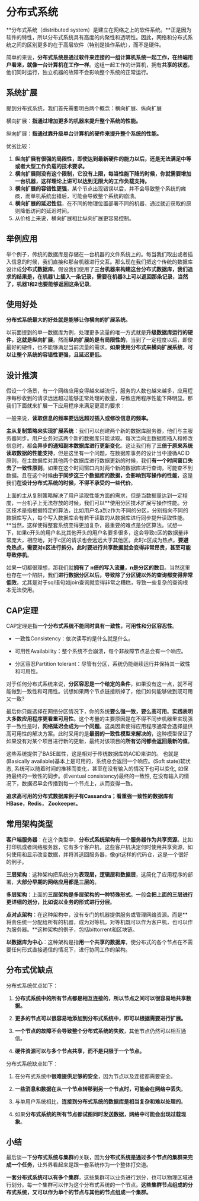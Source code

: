 # 分布式系统

**分布式系统（distributed system）是建立在网络之上的软件系统。**正是因为软件的特性，所以分布式系统具有高度的内聚性和透明性。因此，网络和分布式系统之间的区别更多的在于高层软件（特别是操作系统），而不是硬件。

简单的来说，**分布式系统是通过软件来连接的一组计算机系统一起工作，在终端用户看来，就像一台计算机在工作一样**。这组一起工作的计算机，拥有**共享的状态**，他们同时运行，独立机器的故障不会影响整个系统的正常运行。

## 系统扩展

提到分布式系统，我们首先需要明白两个概念：横向扩展、纵向扩展

横向扩展：**指通过增加更多的机器来提升整个系统的性能。**

纵向扩展：**指通过靠升级单台计算机的硬件来提升整个系统的性能。**

优劣比较：

1. **纵向扩展有很强的局限性，即使达到最新硬件的能力以后，还是无法满足中等或者大型工作负载的技术要求。**
2. **横向扩展则没有这个限制，它没有上限，每当性能下降的时候，你就需要增加一台机器，这样理论上讲可以达到无限大的工作负载支持。**
3. **横向扩展的容错性更强**，某个节点出现错误以后，并不会导致整个系统的瘫痪，而单机系统出错后，可能会导致整个系统的崩溃。
4. **横向扩展的延迟性低**，在不同的物理位置部署不同的机器，通过就近获取的原则降低访问的延迟时间。
5. 从价格上来说，横向扩展相比纵向扩展更容易控制。

## 举例应用

举个例子，传统的数据库是存储在一台机器的文件系统上的。每当我们取出或者插入信息的时候，我们直接和那台机器进行交互。那么现在我们把这个传统的数据库设计成**分布式数据库**。假设我们使用了**三台机器来构建这台分布式数据库，我们追求的结果是，在机器1上插入一条记录，需要在机器3上可以返回那条记录，当然了，机器1和2也要能够返回这条记录**。

## 使用好处

**分布式系统最大的好处就是能够让你横向的扩展系统。**

以前面提到的单一数据库为例，处理更多流量的唯一方式就是**升级数据库运行的硬件，这就是纵向扩展**。然而**纵向扩展的是有局限性的**，当到了一定程度以后，即使最好的硬件，也不能够满足当前流量的需求。**如果使用分布式来横向扩展系统，可以让整个系统的容错性更强，且延迟更低。**

## 设计推演

假设一个场景，有一个网络应用变得越来越流行，服务的人数也越来越多，应用程序每秒收到的请求远远超过能够正常处理的数量，导致应用程序性能下降明显。那我们下面就来扩展一下应用程序来满足更高的要求：

一般来说，**读取信息的频率要远远超过插入或修改信息的频率。**

**主从复制策略来实现扩展系统**：我们可以创建两个新的数据库服务器，他们与主服务器同步。用户业务对这两个新的数据库只能读取。每次当向主数据库插入和修改信息时，都**会异步的通知副本数据库进行更新变化**。这让我们有了**三倍于原来系统读取数据的性能支持**，但是这里有一个问题，在数据库事务的设计当中遵循ACID原则，在主数据库对其他两个数据库进行数据更新的时候，我们**有一个时间窗口失去了一致性原则**。如果在这个时间窗口内对两个新的数据库进行查询，可能查不到数据。且在这个时候**由于同步这三个数据库的数据，会影响到写操作的性能**，这是我们**在设计分布式系统的时候，不得不承受的一些代价**。

上面的主从复制策略解决了用户读取性能方面的需求，但是当数据量达到一定程度，一台机子上无法存放的时候，我们可以**使用分区技术扩展写操作性能。分区技术是指根据特定的算法，比如用户名a到z作为不同的分区，分别指向不同的数据库写入，每个写入数据库会有若干读取的从数据库进行同步提升读取性能。**当然，这样使得整套系统变得更加复杂，最重要的难点是分区算法。试想一下，如果c开头的用户名比其他开头的用户名要多很多，这会导致c区的数据量非常庞大，相应地，对于c区的请求也会远远大于其他区。此时c区成为热点。**要避免热点，需要对c区进行拆分。此时要进行共享数据就会变得非常昂贵，甚至可能导致停机**。

如果一切都很理想，那我们就**拥有了 n倍的写入流量，n是分区的数目**。当然这里也存在一个陷阱，我们**进行数据分区以后，导致除了分区键以外的查询都变得非常低效**，尤其是对于sql语句如join查询就变得非常之糟糕，导致一些复杂的查询根本无法使用。

## CAP定理

CAP定理是指**一个分布式系统不能同时具有一致性，可用性和分区容忍性**。

- 一致性Consistency：依次读写的是什么就是什么。

- 可用性Availability：整个系统不会崩溃，每个非故障节点总会有一个响应。

- 分区容忍Partition tolerant：尽管有分区，系统仍能继续运行并保持其一致性和可用性。

对于任何分布式系统来说，**分区容忍是一个给定的条件**，如果没有这一点，就不可能做到一致性和可用性。试想如果两个节点链接断掉了，他们如何能够做到既可用又一致?

最后你只能选择在网络分区情况下，你的系统**要么强一致，要么高可用**。**实践表明大多数应用程序更看重可用性**。这个考量的主要原因是在不得不同步机器里实现强于一致性是时，**网络延迟会成为一个问题**。这类因素使得应用程序通常会选择提供高可用性的解决方案。此时采用的是**最弱的一致性模型来解决的**，这种模型保证了如果没有对某个项目进行新的更新，最终对该项目的**所有访问都会返回最新的值**。

这些系统提供了BASE属性，这是相对于传统数据库的ACID来讲的。 也就是(Basically available)基本上是可用的，系统总会返回一个响应。(Soft state)软状态, 系统可以随着时间的推移而变化，甚至在没有输入的情况下也可以变化, 如保持最终的一致性的同步。(Eventual consistency)最终的一致性, 在没有输入的情况下，数据迟早会传播到每一个节点上，从而变得一致。

**追求高可用的分布式数据库例子有Cassandra；看重强一致性的数据库有HBase，Redis， Zookeeper。**

## 常用架构类型

**客户端服务器**：在这个类型中，**分布式系统架构有一个服务器作为共享资源**。比如打印机或者网络服务器，它有多个客户机，这些客户机决定何时使用共享资源，如何使用和显示改变数据，并将其送回服务器，像git这样的代码仓，这是一个很好的例子。

**三层架构**：这种架构把系统分为**表现层，逻辑层和数据层**，这简化了应用程序的部署，**大部分早期的网络应用都是三层的**。

**多层架构**：上面的**三层架构是多层架构的一种特殊形式**。一般**会把上面的三层进行更详细的划分，比如说以业务的形式进行分层**。

**点对点架构**：在这种架构中，没有专门的机器提供服务或管理网络资源。而是**将责任统一分配给所有的机器，成为对等机，对等机既可以作为客户机，也可以作为服务器。**这种架构的例子，包括bittorrent和区块链。

**以数据库为中心**：这种架构是指**用一个共享的数据库**，使分布式的各个节点在不需要任何形式直接通信的情况下，进行协同工作的架构。

## 分布式优缺点

分布式系统优点如下：

1. **分布式系统中的所有节点都是相互连接的，所以节点之间可以很容易地共享数据。**

2. **更多的节点可以很容易地添加到分布式系统中，即可以根据需要进行扩展。**

3. **一个节点的故障不会导致整个分布式系统的失败**，其他节点仍然可以相互通信。

4. **硬件资源可以与多个节点共享，而不是只限于一个节点。**

分布式系统缺点如下：

1. 在分布式系统中**很难提供足够的安全**，因为节点以及连接都需要安全。

2. **一些消息和数据在从一个节点转移到另一个节点时，可能会在网络中丢失**。

3. 与单用户系统相比，**连接到分布式系统的数据库是相当复杂和难以处理的**。

4. 如果**分布式系统的所有节点都试图同时发送数据，网络中可能会出现过载现象**。

## 小结

最后谈一下**分布式系统与集群**的关联，因为**分布式系统是通过多个节点的集群来完成一个任务**，让外界看起来是跟一套系统作为一个整体打交道。

**一套分布式系统可以有多个集群**，这些集群可以业务进行划分，也可以物理区域进行划分。每一个集群可以作为这个分布式系统的一个节点。**这些集群节点组成的分布式系统，又可以作为单个的节点与其他的节点组成一个集群。**

